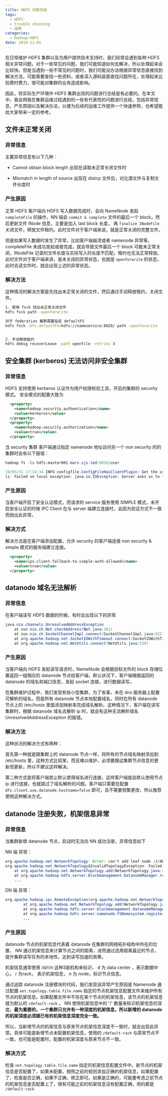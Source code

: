 ```yaml
---
title: HDFS 问题总结
tags:
  - HDFS
  - trouble shooting
  - 运维
categories:
  - Hadoop-HDFS
date: 2019-11-01
---
```



在日常维护 HDFS 集群以及为用户提供技术支持时，我们经常会遇到各种 HDFS 相关异常问题，对于一些常见的问题，我们可能知道如何去解决，所以处理起来会比较快。但是当遇到一些不常见的问题时，我们可能没办法根据异常信息直接找到解决方法，可能需要查找一些资料，或者深入源码层面查找问题所在，处理起来比较费时费力，很可能对集群的业务造成影响。

因此，将实际生产环境中 HDFS 集群出现的问题进行总结是有必要的。在本文中，我会把我在集群运维过程遇到的一些有代表性的问题进行总结，包括异常信息，产生原因以及解决办法，以便为后续的运维工作提供一个快速参照，也希望能给大家带来一定的参考。


## 文件未正常关闭

### 异常信息

主要异常信息有以下几种：
- Cannot obtain block length
出现在读取未正常关闭文件时

- Mismatch in length of source
出现在 distcp 文件后，对比源文件与复制文件长度时

### 产生原因

正常 HDFS 客户端向 HDFS 写入数据完成时，会向 NameNode 发起 `completeFile` 的操作，NN 端会 `commit & complete` 文件的最后一个 block，然后更新文件 INode 信息，主要是加入 last block 长度， 再 `finalize INodeFile` 关闭文件，释放文件租约。此时文件对于客户端来说，就是正常关闭的完整文件。

但是如果写入数据时发生了异常，比如客户端崩溃或者 namenode 异常等，completeFile 未成功发起或者完成，就会导致文件最后一个 block 可能未正常关闭，INodeFile 记录的文件长度与实际写入的长度不匹配，租约也无法正常释放。此时文件对于客户端来讲，是未关闭的异常状态，也就是 `openforwrite` 的状态，此时去读文件时，就会出现上述的异常状态。


### 解决方法

这种情况的解决方案是先找出未正常关闭的文件，然后通过手动释放租约，关闭文件。


```bash
1. 使用 fsck 找出未正常关闭文件
hdfs fsck path -openforwrite 

对于 federation 集群需要指定 defaultFS
hdfs fsck -Dfs.defaultFS=hdfs://nameservice:8020/ path -openforwrite 


2. 手动释放租约
hdfs debug recoverLease -path openfile -retries 3
```

## 安全集群 (kerberos) 无法访问非安全集群

### 异常信息

HDFS 支持使用 kerberos 认证作为用户权限校验工具，开启的集群的 security 模式。 安全模式的配置大致为

```xml
  <property>
    <name>hadoop.security.authentication</name>
    <value>kerberos</value>
  </property>
  <property>
    <name>hadoop.security.authorization</name>
    <value>true</value>
  </property>

```

当 security 集群 客户端通过指定 namenode 地址访问另一个 non security 的的集群时会有以下报错：

```java
hadoop fs -ls hdfs:master001.mars.sjs.ted:8020/user 

19/05/31 17:14:34 INFO configfile.ConfigFileHasClientPlugin: Get the user info successfully, login user : hdfs
ls: Failed on local exception: java.io.IOException: Server asks us to fall back to SIMPLE auth, but this client is configured to only allow secure connections.; Host Details : local host is: "cloud_dev.gd.ted/10.135.43.214"; destination host is: "master001.mars.sjs.ted":8020; 

```

### 产生原因

当客户端开启了安全认证模式，而请求的 service 服务使用 SIMPLE 模式，未开启安全认证的时候 IPC Client 在与 server 端建立连接时，会因为验证方式不一致而抛出此异常。

### 解决方式

解决方法是在客户端添加配置，允许 security 的客户端连接 non security & simple 模式的服务端建立连接。

```xml
  <property>   
    <name>ipc.client.fallback-to-simple-auth-allowed</name>
    <value>true</value>
  </property>  
```

## datanode 域名无法解析

### 异常信息

在客户端读写 HDFS 数据的时候，有时会出现以下的异常
```java
java.nio.channels.UnresolvedAddressException
	at sun.nio.ch.Net.checkAddress(Net.java:101)
	at sun.nio.ch.SocketChannelImpl.connect(SocketChannelImpl.java:622)
	at org.apache.hadoop.net.SocketIOWithTimeout.connect(SocketIOWithTimeout.java:192)
	at org.apache.hadoop.net.NetUtils.connect(NetUtils.java:530)

```

### 产生原因

当客户端向 HDFS 发起读写请求时，NameNode 会根据目标文件的 block 存储位置返回一组相应的 datanode 节点给客户端，默认状况下，客户端根据返回的 datanode 的域名和端口信息，发起 socket 连接，进行数据读写。

在集群维护过程中，我们发现有些小型集群，为了省事，未在 dns 服务器上配置可解析的域名，而是所有 datanode 节点本地配置域名，同时在所有 datanode 节点上的 /etc/hosts 里面添加映射来完成域名解析。这种情况下，客户端在读写集群时，根据 datanode 域名去解析 ip 时，就会有这种无法解析域名 UnresolvedAddressException 的报错。

### 解决方法
这种状况的解决方式有两种：  

首先第一种就是跟集群上的 datanode 节点一样，将所有的节点域名映射添加到 /etc/hosts 里，这种方式比较笨，而且难以维护，必须要跟这集群节点信息的更新而更新，所以不建议这样解决。

第二种方式是将客户端禁止默认使用域名进行连接，这样客户端就会默认使用节点 ip 进行连接，也就跳过了域名解析的问题。客户端只需要在配置 `dfs.client.use.datanode.hostname=false` 即可，且不需要频繁更改，所以推荐使用这种解决方式。


## datanode 注册失败，机架信息异常

### 异常信息

当集群新增 datanode 节点，启动时无法向 NN 成功注册，异常信息如下

NN 端 异常：
```java
org.apache.hadoop.net.NetworkTopology: Error: can't add leaf node /J/HD-1100/10.140.49.36:50010 at depth 3 to topology:
org.apache.hadoop.net.NetworkTopology$InvalidTopologyException: Failed to add /J/HD-1164/10.140.83.70:50010: You cannot have a rack and a non-rack node at the same level of the network topology.
	at org.apache.hadoop.net.NetworkTopology.add(NetworkTopology.java:415)
	at org.apache.hadoop.hdfs.server.blockmanagement.DatanodeManager.registerDatanode(DatanodeManager.java:980)
    ...
```

DN 端 异常：

```java
org.apache.hadoop.ipc.RemoteException(org.apache.hadoop.net.NetworkTopology$InvalidTopologyException): Failed to add /J/HD-1164/10.140.83.70:50010: You cannot have a rack and a non-rack node at the same level of the network topology.
        at org.apache.hadoop.net.NetworkTopology.add(NetworkTopology.java:415)
        at org.apache.hadoop.hdfs.server.blockmanagement.DatanodeManager.registerDatanode(DatanodeManager.java:980)
        at org.apache.hadoop.hdfs.server.namenode.FSNamesystem.registerDatanode(FSNamesystem.java:5218)
        ...
```

### 产生原因

datanode 节点的机架信息代表着 datanode 在集群的网络拓扑结构中所在的位置， NN 通过机架信息来计算节点之间的距离，进而通过选用距离最近的节点，提升集群读写任务的本地性，达到读写加速的效果。

机架信息通常使用 /d/r/n 这种3层机构来标识， d 为 data center ，表示数据中心， r 为rack， 表示机架信息， n 为 node，标识节点信息。

通过追踪 datanode 注册模块的代码，我们发现该异常产生原因是 Namenode 通过配置 `net.topology.table.file.name` 指定的节点机架信息配置文件来维护所有节点的机架信息。如果配置文件中不存在某个节点的机架信息，该节点的机架信息就为默认的 `/default-rack` ， NN 使用机架信息中的 '/' 数量来标识机架信息的深度。**最为重要的，一个集群只允许有一种深度的机架信息，所以新增的 datanode 的机架深度必须跟已有的机架信息深度完全一致。** 

所以，当新增节点的机架信息与原来节点机架信息深度不一致时，就会出现此异常。具体可能是新增节点未配置机架信息，使用的 `/default-rack` 与原来节点不一致，也可能是配置时，配置的机架深度与原来节点不一致。

### 解决方式

检查 `net.topology.table.file.name` 指定的机架信息配置文件中，新节点的机架信息是否配置了，如果未配置，按照之前的规则添加正确的机架信息，如果配置了，检查是否正确，如果不正确，修正即可。如果是正确的，可能要考虑之前节点的机架信息是否配置上了，很有可能之前的机架信息没有配置正确，用的都是 `/default-rack`

